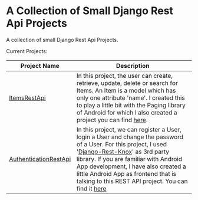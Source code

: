 # A Collection of Small Django Rest Api Projects

A collection of small Django Rest Api Projects.

Current Projects: 

| Project Name | Description|
|--------------| -----------| 
| [ItemsRestApi](https://github.com/CelikAbdullah/collection-of-small-django-rest-api-projects/tree/main/ItemsRestApi) | In this project, the user can create, retrieve, update, delete or search for Items. An Item is a model which has only one attribute 'name'. I created this to play a little bit with the Paging library of Android for which I also created a project you can find [here](https://github.com/CelikAbdullah/collection-of-small-android-app-projects/tree/main/PagingWithNetworkAndDatabase).|
| [AuthenticationRestApi](https://github.com/CelikAbdullah/collection-of-small-django-rest-api-projects/tree/main/AuthenticationRestApi) | In this project, we can register a User, login a User and change the password of a User. For this project, I used '[Django-Rest-Knox](https://james1345.github.io/django-rest-knox/installation/)' as 3rd party library. If you are familiar with Android App development, I have also created a little Android App as frontend that is talking to this REST API project. You can find it [here](https://github.com/CelikAbdullah/collection-of-small-android-app-projects/tree/main/Authentication) |
